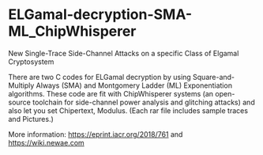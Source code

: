 # ELGamal-decryption-SMA-ML_ChipWhisperer
New Single-Trace Side-Channel Attacks on a specific Class of Elgamal Cryptosystem


There are two C codes for ELGamal decryption by using Square-and-Multiply Always (SMA) and Montgomery Ladder (ML) Exponentiation algorithms. These code are fit with ChipWhisperer systems (an open-source toolchain for side-channel power analysis and glitching attacks) and also let you set Chipertext, Modulus.
(Each rar file includes sample traces and Pictures.)

More information:
https://eprint.iacr.org/2018/761
  and  
https://wiki.newae.com
